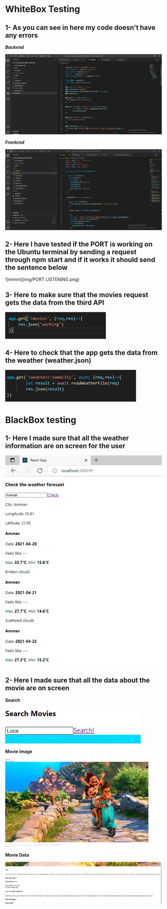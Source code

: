# WhiteBox Testing 

## 1- As you can see in here my code doesn't have any errors 

***Backend***

![img](img/backend.png)

***Frontend***

![img](img/frontend.png)

## 2- Here I have tested if the PORT is working on the Ubuntu terminal by sending a request through npm start and if it works it should send the sentence below 

![immm](img/PORT LISTENING.png)

## 3- Here to make sure that the movies request gets the data from the third API 

![jjj](img/movie.png)

## 4- Here to check that the app gets the data from the weather (weather.json)

![nn](img/weather.png)

# BlackBox testing

## 1- Here I made sure that all the weather information are on screen for the user 

![nnm](img/test.png)


## 2- Here I made sure that all the data about the movie are on screen 

**Search**

![mm](img/search.png)

**Movie image**

![hh](img/Movieee.png)

**Movie Data**

![jj](img/data.png)